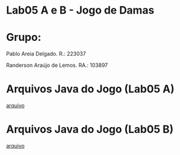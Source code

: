 # Lab05 A e B - Jogo de Damas

# Grupo:
Pablo Areia Delgado. R.: 223037

Randerson Araújo de Lemos. RA.: 103897

# Arquivos Java do Jogo (Lab05 A)
[arquivo](./src/mc322/lab05a)

# Arquivos Java do Jogo (Lab05 B)
[arquivo](./src/mc322/lab05b)

